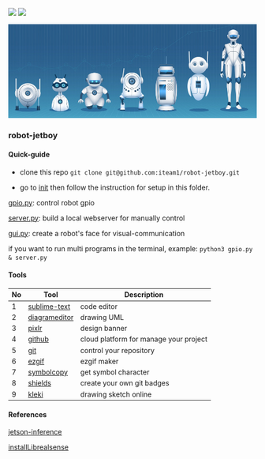 <img src="https://img.shields.io/badge/license-MIT-green" /> <img src="https://img.shields.io/badge/version-v0.7-lightgrey" />

![banner](/docs/assets/banner.png)

### robot-jetboy

#### Quick-guide

- clone this repo `git clone git@github.com:iteam1/robot-jetboy.git`

- go to [init](/init) then follow the instruction for setup in this folder.

[gpio.py](/gpio.py): control robot gpio

[server.py](/server.py): build a local webserver for manually control

[gui.py](/gui.py): create a robot's face for visual-communication

if you want to run multi programs in the terminal, example: `python3 gpio.py & server.py`

#### Tools

|No|Tool|Description|
|---|---|---|
|1|[sublime-text](https://www.sublimetext.com/)|code editor|
|2|[diagrameditor](https://www.diagrameditor.com/)|drawing UML|
|3|[pixlr](https://pixlr.com/vn/x/)|design banner|
|4|[github](https://github.com/)|cloud platform for manage your project|
|5|[git](https://git-scm.com/)|control your repository|
|6|[ezgif](https://ezgif.com/maker)|ezgif maker|
|7|[symbolcopy](https://www.symbolcopy.com/)|get symbol character|
|8|[shields](https://shields.io/)|create your own git badges|
|9|[kleki](https://kleki.com/)|drawing sketch online|
    

#### References

[jetson-inference](https://github.com/dusty-nv/jetson-inference)

[installLibrealsense](https://github.com/JetsonHacksNano/installLibrealsense)